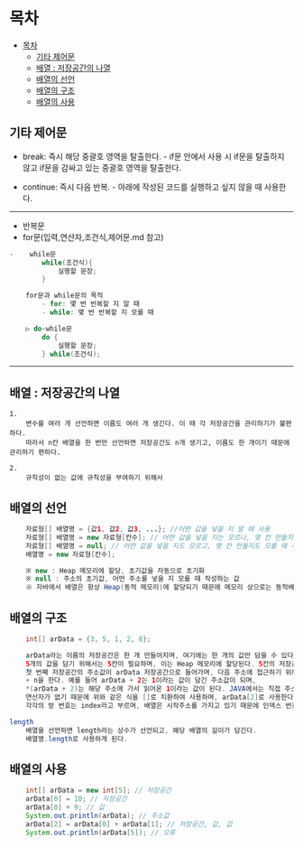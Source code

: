 # 목차
- [목차](#목차)
  - [기타 제어문](#기타-제어문)
  - [배열 : 저장공간의 나열](#배열--저장공간의-나열)
  - [배열의 선언](#배열의-선언)
  - [배열의 구조](#배열의-구조)
  - [배열의 사용](#배열의-사용)


## 기타 제어문
-	break: 즉시 해당 중괄호 영역을 탈출한다.
		- if문 안에서 사용 시 if문을 탈출하지 않고 if문을 감싸고 있는 중괄호 영역을 탈출한다.

-	continue: 즉시 다음 반복.
		- 아래에 작성된 코드를 실행하고 싶지 않을 때 사용한다.
---
- 반복문
-	 for문(입력,연산자,조건식,제어문.md 참고)
```java
-	 while문
		while(조건식){
			실행할 문장;
		}

	for문과 while문의 목적
		- for: 몇 번 반복할 지 알 때
		- while: 몇 번 반복할 지 모를 때

	▷ do~while문
		do {
			실행할 문장;
		} while(조건식);
```
---
## 배열 : 저장공간의 나열
	
	1.
		변수를 여러 개 선언하면 이름도 여러 개 생긴다. 이 때 각 저장공간을 관리하기가 불편하다.
		따라서 n칸 배열을 한 번만 선언하면 저장공간도 n개 생기고, 이름도 한 개이기 때문에 관리하기 편하다.

	2.
		규칙성이 없는 값에 규칙성을 부여하기 위해서

## 배열의 선언
```java
	자료형[] 배열명 = {값1, 값2, 값3, ...}; //어떤 값을 넣을 지 알 때 사용
	자료형[] 배열명 = new 자료형[칸수]; // 어떤 값을 넣을 지는 모르나, 몇 칸 만들지는 알 때 사용 
	자료형[] 배열명 = null; // 어떤 값을 넣을 지도 모르고, 몇 칸 만들지도 모를 때 사용
	배열명 = new 자료형[칸수];

	※ new : Heap 메모리에 할당, 초기값을 자동으로 초기화
	※ null : 주소의 초기값, 어떤 주소를 넣을 지 모를 때 작성하는 값
	※ 자바에서 배열은 항상 Heap(동적 메모리)에 할당되기 때문에 메모리 상으로는 동적배열만 존재한다.
```
## 배열의 구조
```java
	int[] arData = {3, 5, 1, 2, 8};

	arData라는 이름의 저장공간은 한 개 만들어지며, 여기에는 한 개의 값만 담을 수 있다.
	5개의 값을 담기 위해서는 5칸이 필요하며, 이는 Heap 메모리에 할당된다. 5칸의 저장공간 중
	첫 번째 저장공간의 주소값이 arData 저장공간으로 들어가며, 다음 주소에 접근하기 위해서는
	+ n을 한다. 예를 들어 arData + 2는 1이라는 값이 담긴 주소값이 되며,
	*(arData + 2)는 해당 주소에 가서 읽어온 1이라는 값이 된다. JAVA에서는 직접 주소에 접근하는
	연산자가 없기 때문에 위와 같은 식을 []로 치환하여 사용하며, arData[2]로 사용한다.
	각각의 방 번호는 index라고 부르며, 배열은 시작주소를 가지고 있기 때문에 인덱스 번호는 항상 0부터 시작된다.

length
	배열을 선언하면 length라는 상수가 선언되고, 해당 배열의 길이가 담긴다.
	배열명.length로 사용하게 된다.
```
## 배열의 사용
```java
	int[] arData = new int[5]; // 저장공간
	arData[0] = 10; // 저장공간
	arData[0] + 9; // 값
	System.out.println(arData); // 주소값
	arData[2] = arData[0] + arData[1]; // 저장공간, 값, 값
	System.out.println(arData[5]); // 오류
```